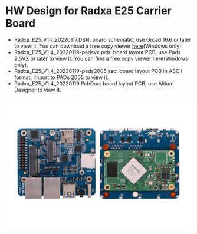 # HW Design for Radxa E25 Carrier Board

- Radxa_E25_V14_20220117.DSN: board schematic, use Orcad 16.6 or later to view it. You can download a free copy viewer [here](https://www.orcad.com/downloads/orcad-viewer)(Windows only).
- Radxa_E25_V1.4_20220119-padsvx.pcb: board layout PCB, use Pads 2.5VX or later to view it. You can find a free copy viewer [here](https://community.sw.siemens.com/s/article/PADS-Viewers)(Windows only).
- Radxa_E25_V1.4_20220119-pads2005.asc: board layout PCB in ASCII format, import to PADs 2005 to view it.
- Radxa_E25_V1.4_20220119.PcbDoc: board layout PCB, use Altium Designer to view it.

![Radxa E25](./radxa_e25.jpg)